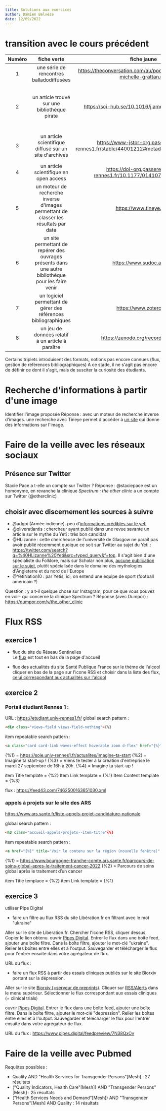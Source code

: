 ```yaml
---
title: Solutions aux exercices
author: Damien Belvèze
date: 12/09/2022
---
```


# transition avec le cours précédent

| Numéro | fiche verte | fiche jaune | fiche rose |
|:---:|:---:|:---:|:---:|
| 1 | une série de rencontres balladodiffusées | https://theconversation.com/au/podcasts/politics-with-michelle-grattan.rss | disposer d'un lecteur de flux |
| 2 | un article trouvé sur une bibliothèque pirate | https://sci-hub.se/10.1016/j.amepre.2019.12.005 | Site indisponible en passant par les principaux fournisseurs d'information à Internet |
| 3 | un article scientifique diffusé sur un site d'archives | https://www-jstor-org.passerelle.univ-rennes1.fr/stable/44001212#metadata_info_tab_contents | accessible aux abonnés de Rennes 1 mais pas à tous les internautes
| 4 | un article scientifique en open access | https://doi-org.passerelle.univ-rennes1.fr/10.1177/0141076817696054 | accessible à tous les internautes |
| 5 | un moteur de recherche inverse d'images permettant de classer les résultats par date | https://www.tineye.com | accessible à tous les internautes |
| 6 | un site permettant de repérer des ouvrages présents dans une autre bibliothèque pour les faire venir | https://www.sudoc.abes.fr | accessible à tous les internautes |
| 7 | un logiciel permettant de gérer des références bibliographiques | https://www.zotero.org | librement téléchargeable |
| 8 | un jeu de données relatif à un article à paraître | https://zenodo.org/record/6868945 | accessible après embargo |

Certains triplets introduisent des formats, notions pas encore connues (flux, gestion de références bibliographiques)
A ce stade, il ne s'agit pas encore de définir ce dont il s'agit, mais de susciter la curiosité des étudiants.


# Recherche d'informations à partir d'une image

Identifier l'image proposée
Réponse : avec un moteur de recherche inverse d'images.
une recherche avec Tineye permet d'accéder à [un site](https://www.alamy.com/stacie-pace-a-nurse-practitioner-who-opened-spectrum-the-other-clinic-offers-trans-individuals-hormone-therapy-in-south-mississippi-pictured-here-in-her-office-in-hattiesburg-miss-july-17-2020-she-centers-her-care-on-meeting-trans-and-non-binary-indiviuals-needs-to-transition-through-hormone-therapy-hat-4389-photo-by-cam-bonellihattiesburg-americanusa-today-networksipa-usa-image407746601.html?irclickid=xJG3Gl2%3AKxyNT0H2N%3ASXpxqkUkDR%3AL1%3AxxkHw00&utm_source=77643&utm_campaign=Shop%20Royalty%20Free%20at%20Alamy&utm_medium=impact&irgwc=1) qui donne des informations sur l'image. 

# Faire de la veille avec les réseaux sociaux

## Présence sur Twitter

Stacie Pace a t-elle un compte sur Twitter ? 
Réponse : @staciepace est un homonyme, en revanche la clinique *Spectrum : the other clinic* a un compte sur Twitter (@otherclinic)

## choisir avec discernement les sources à suivre

- @adgpi (Armée indienne). peu d'[informations crédibles sur le yeti](https://twitter.com/search?q=%40adgpi%20yeti&src=typed_query)  
- @oliveratlantis : chercheur ayant publié dans une revue savante un article sur le mythe du Yeti : très bon candidat  
- @HLizanne : cette chercheuse de l'université de Glasgow ne paraît pas avoir publié récemment quoique ce soit sur Twitter au sujet du Yeti : https://twitter.com/search?q=%40HLizanne%20Yeti&src=typed_query&f=top. Il s'agit bien d'une spécialiste du Folklore, mais sur Scholar non plus, [aucune publication sur le sujet](https://scholar.google.com/citations?user=bfFPJZkAAAAJ&hl=fr&inst=17849131778672153748&oi=ao), plutôt spécialisée dans le domaine des mythologies d'Angleterre et du nord de l'Europe  
- @YetiNation10 : par Yetis, ici, on entend une équipe de sport (football américain ?)  

Question : y a t-il quelque chose sur Instagram, pour ce que vous pouvez en voir- qui concerne la clinique Spectrum ?
Réponse (avec Dumpor) : https://dumpor.com/v/the_other_clinic

# Flux RSS

## exercice 1

- flux du site du Réseau Sentinelles  
Le [flux](https://www.sentiweb.fr/france/fr/?page=rss) est tout en bas de la page d'accueil

- flux des actualités du site Santé Publique France sur le thème de l'alcool  
cliquer en bas de la page sur l'icone RSS et choisir dans la liste des flux, [celui correspondant aux actualités sur l'alcool](https://www.santepubliquefrance.fr/rss/themes/alcool.xml?1662988359)

## exercice 2

### Portail étudiant Rennes 1 : 

URL : https://etudiant.univ-rennes1.fr/
global search pattern : 

````html
<div class="views-field views-field-nothing">{%}
````
item repeatable search pattern : 

````html
<a class="card card-link waves-effect hoverable zoom d-flex" href="{%}" title="{%}" target="_blank">{*}<div class="card-link__content"><span class="field-content">{%}</span></div>{*}<h3 class="card-title">{%}</h3>{*} 
````

{%1} = https://soie.univ-rennes1.fr/actualites/imagine-ta-start
{%2} = Imagine ta start-up !
{%3} = Viens te tester à la création d'entreprise le mardi 27 septembre de 16h à 20h.
{%4} = Imagine ta start-up !

item Title template = {%2}
Item Link template = {%1}
Item Content template = {%3}

flux : https://feed43.com/7462500163651030.xml

### appels à projets sur le site des ARS

https://www.ars.sante.fr/liste-appels-projet-candidature-nationale

global search pattern : 

````html
<h3 class="accueil-appels-projets--item-titre"{%}
````

item repeatable search pattern :

````html
<a href="{%}" title="Voir le contenu sur la région (nouvelle fenêtre)" rel="noopener noreferer" target="_blank" >{%}</a>
````

{%1} = https://www.bourgogne-franche-comte.ars.sante.fr/parcours-de-soins-global-apres-le-traitement-cancer-2022
{%2} = Parcours de soins global après le traitement d’un cancer

item Title templace = {%2}
item Link template = {%1}

## exercice 3

utiliser Pipe Digital

- faire un filtre au flux RSS du site Libération.fr en filtrant avec le mot "ukraine"

Aller sur le site de Liberation.fr. Chercher l'icone RSS, cliquer dessus. Copier le lien obtenu. 
ouvrir [Pipes Digital](https://www.pipes.digital/editor). 
Entrer le flux dans une boîte feed, ajouter une boîte filtre. Dans la boîte filtre, ajouter le mot-clé "ukraine". Relier les boîtes entre elles et à l'output. Sauvegarder et télécharger le flux pour l'entrer ensuite dans votre agrégateur de flux.

URL du flux : 

- faire un flux RSS à partir des essais cliniques publiés sur le site Biorxiv portant sur la dépression.

Aller sur le site [Biorxiv (=serveur de preprints)](https://www.biorxiv.org). Cliquer sur [RSS/Alerts](https://www.biorxiv.org/alertsrss) dans le menu supérieur. Sélectionner le flux correspondant aux essais cliniques (= clinical trials)

ouvrir [Pipes Digital](https://www.pipes.digital/editor). 
Entrer le flux dans une boîte feed, ajouter une boîte filtre. Dans la boîte filtre, ajouter le mot-clé "depression". Relier les boîtes entre elles et à l'output. Sauvegarder et télécharger le flux pour l'entrer ensuite dans votre agrégateur de flux.

URL du flux : https://www.pipes.digital/feedpreview/7N38QxOy

# Faire de la veille avec Pubmed

Requêtes possibles : 
- Quality AND "Health Services for Transgender Persons"[Mesh] : 27 résultats
- ("Quality Indicators, Health Care"[Mesh]) AND "Transgender Persons"[Mesh] : 25 résultats
- ("Health Services Needs and Demand"[Mesh]) AND "Transgender Persons"[Mesh] AND Quality : 14 résultats

